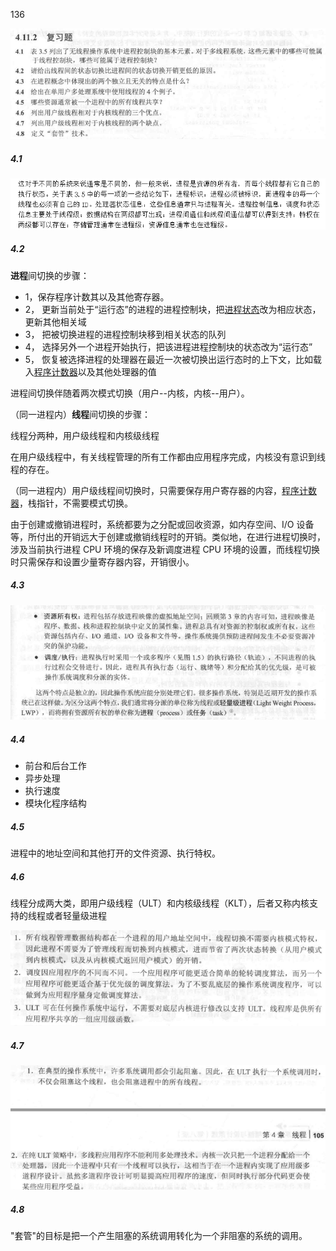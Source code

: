 136

![58451254667](assets/1584512546674-1584515987286.png)

##### 4.1

![58451590582](assets/1584515905827-1584515907230.png)

##### 4.2

**进程**间切换的步骤：

- 1，保存程序计数其以及其他寄存器。
- 2， 更新当前处于“运行态”的进程的进程控制块，把[进程状态](https://www.baidu.com/s?wd=%E8%BF%9B%E7%A8%8B%E7%8A%B6%E6%80%81&tn=SE_PcZhidaonwhc_ngpagmjz&rsv_dl=gh_pc_zhidao)改为相应状态，更新其他相关域
- 3， 把被切换进程的进程控制块移到相关状态的队列
- 4， 选择另外一个进程开始执行，把该进程进程控制块的状态改为“运行态”
- 5， 恢复被选择进程的处理器在最近一次被切换出运行态时的上下文，比如载入[程序计数器](https://www.baidu.com/s?wd=%E7%A8%8B%E5%BA%8F%E8%AE%A1%E6%95%B0%E5%99%A8&tn=SE_PcZhidaonwhc_ngpagmjz&rsv_dl=gh_pc_zhidao)以及其他处理器的值

进程间切换伴随着两次模式切换（用户--内核，内核--用户）。

（同一进程内）**线程**间切换的步骤：

线程分两种，用户级线程和内核级线程

在用户级线程中，有关线程管理的所有工作都由应用程序完成，内核没有意识到线程的存在。

（同一进程内）用户级线程间切换时，只需要保存用户寄存器的内容，[程序计数器](https://www.baidu.com/s?wd=%E7%A8%8B%E5%BA%8F%E8%AE%A1%E6%95%B0%E5%99%A8&tn=SE_PcZhidaonwhc_ngpagmjz&rsv_dl=gh_pc_zhidao)，栈指针，不需要模式切换。



由于创建或撤销进程时，系统都要为之分配或回收资源，如内存空间、I/O 设备等，所付出的开销远大于创建或撤销线程时的开销。类似地，在进行进程切换时，涉及当前执行进程 CPU 环境的保存及新调度进程 CPU 环境的设置，而线程切换时只需保存和设置少量寄存器内容，开销很小。

##### 4.3

![58451669039](assets/1584516690392-1584516691620.png)

##### 4.4

- 前台和后台工作
- 异步处理
- 执行速度
- 模块化程序结构

##### 4.5

进程中的地址空间和其他打开的文件资源、执行特权。

##### 4.6

线程分成两大类，即用户级线程（ULT）和内核级线程（KLT），后者又称内核支持的线程或者轻量级进程

![58451758776](assets/1584517587760-1584517588883.png)

##### 4.7

![58451759878](assets/1584517598781-1584517600106.png)

##### 4.8

"套管"的目标是把一个产生阻塞的系统调用转化为一个非阻塞的系统的调用。